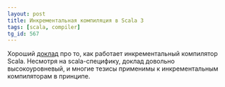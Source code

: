 ```yaml
---
layout: post
title: Инкрементальная компиляция в Scala 3
tags: [scala, compiler]
tg_id: 567
---
```

Хороший [доклад](https://www.youtube.com/watch?v=1uuFxEAiPuQ) про то, как работает инкрементальный компилятор Scala. Несмотря на scala-специфику, доклад довольно высокоуровневый, и многие тезисы применимы к инкрементальным компиляторам в принципе.
